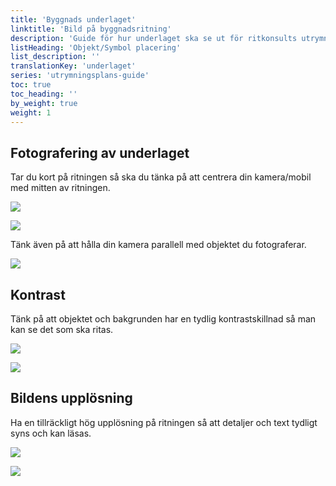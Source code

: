 ```yaml
---
title: 'Byggnads underlaget'
linktitle: 'Bild på byggnadsritning'
description: 'Guide för hur underlaget ska se ut för ritkonsults utrymningsplan'
listHeading: 'Objekt/Symbol placering'
list_description: ''
translationKey: 'underlaget'
series: 'utrymningsplans-guide'
toc: true
toc_heading: ''
by_weight: true
weight: 1
---
```


## Fotografering av underlaget

Tar du kort på ritningen så ska du tänka på att centrera din kamera/mobil med mitten av ritningen. 

![](/images/guides/utp/position-front.svg)

![](/images/guides/utp/position-side.svg)

Tänk även på att hålla din kamera parallell med objektet du fotograferar.

![](/images/guides/utp/parallel.svg)


## Kontrast

Tänk på att objektet och bakgrunden har en tydlig kontrastskillnad så man kan se det som ska ritas.

![](/images/guides/utp/bad-contrast-exampel.webp)

![](/images/guides/utp/correct-contrast-exampel.webp)

## Bildens upplösning

Ha en tillräckligt hög upplösning på ritningen så att detaljer och text tydligt syns och kan läsas.

![](/images/guides/utp/lowres.webp)

![](/images/guides/utp/highres.webp)











